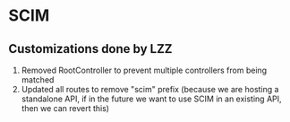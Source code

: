 # SCIM

## Customizations done by LZZ

1. Removed RootController to prevent multiple controllers from being matched
2. Updated all routes to remove "scim" prefix (because we are hosting a standalone API, if in the future we want to use SCIM in an existing API, then we can revert this)
